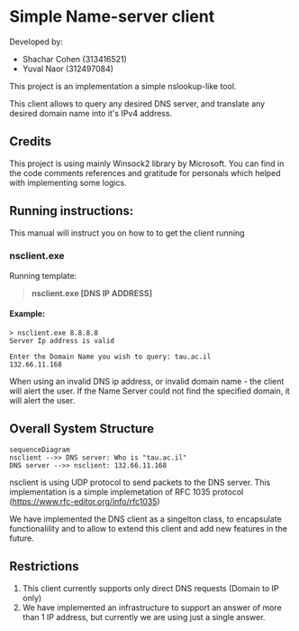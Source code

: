 # Simple Name-server client
Developed by:
* Shachar Cohen (313416521) 
* Yuval Naor (312497084) 

This project is an implementation a simple nslookup-like tool.

This client allows to query any desired DNS server, and translate any desired domain name into it's IPv4 address.

## Credits
This project is using mainly Winsock2 library by Microsoft.
You can find in the code comments references and gratitude for personals which helped with implementing some logics.

## Running instructions:

This manual will instruct you on how to to get the client running

### nsclient.exe

Running template: 
>**nsclient.exe [DNS IP ADDRESS]**

####	**Example**:
	> nsclient.exe 8.8.8.8
	Server Ip address is valid
	
	Enter the Domain Name you wish to query: tau.ac.il
	132.66.11.168
	
When using an invalid DNS ip address, or invalid domain name - the client will alert the user.
If the Name Server could not find the specified domain, it will alert the user.




## Overall System Structure


```mermaid
sequenceDiagram
nsclient -->> DNS server: Who is "tau.ac.il"
DNS server -->> nsclient: 132.66.11.168
```
nsclient is using UDP protocol to send packets to the DNS server.
This implementation is a simple implemetation of RFC 1035 protocol (https://www.rfc-editor.org/info/rfc1035)

We have implemented the DNS client as a singelton class, to encapsulate functionalility and to allow to extend this client and add new features in the future.


 
## Restrictions
1. This client currently supports only direct DNS requests (Domain to IP only)
2. We have implemented an infrastructure to support an answer of more than 1 IP address, but currently we are using just a single answer.

